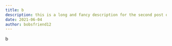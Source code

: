 ```yaml
---
title: b
description: this is a long and fancy description for the second post of the alphebet yayyayayay
date: 2021-06-04
author: bobsfriend12
---
```


b
